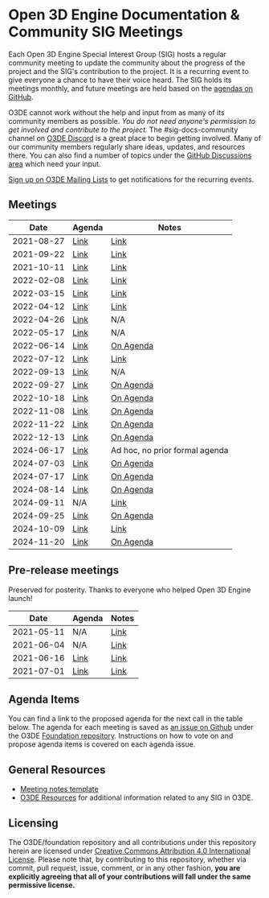 # Open 3D Engine Documentation & Community SIG Meetings

Each Open 3D Engine Special Interest Group (SIG) hosts a regular community meeting to update the community about the progress of the project and the SIG's contribution to the project. It is a recurring event to give everyone a chance to have their voice heard. The SIG holds its meetings monthly, and future meetings are held based on the [agendas on GitHub](https://github.com/o3de/sig-docs-community/labels/mtg-agenda).

O3DE cannot work without the help and input from as many of its community members as possible. *You do not need anyone's permission to get involved and contribute to the project.* The #sig-docs-community channel on [O3DE Discord](https://discord.gg/p3padwr58u) is a great place to begin getting involved. Many of our community members regularly share ideas, updates, and resources there. You can also find a number of topics under the [GitHub Discussions area](https://github.com/o3de/foundation/discussions) which need your input.

[Sign up on O3DE Mailing Lists](https://lists.o3de.org/groups) to get notifications for the recurring events.

## Meetings

| Date       | Agenda  | Notes |
| ---------- | ------- | ----- |
| 2021-08-27 | [Link](https://github.com/o3de/sig-docs-community/issues/5)  | [Link](notes/sig-meeting-20210827.md) |
| 2021-09-22 | [Link](https://github.com/o3de/sig-docs-community/issues/13) | [Link](notes/sig-meeting-20210922.md) |
| 2021-10-11 | [Link](https://github.com/o3de/sig-docs-community/issues/15) | [Link](notes/sig-meeting-20211011.md) |
| 2022-02-08 | [Link](https://github.com/o3de/sig-docs-community/issues/25) | [Link](notes/sig-meeting-20220208.md) |
| 2022-03-15 | [Link](https://github.com/o3de/sig-docs-community/issues/35) | [Link](notes/sig-meeting-20220315.md) |
| 2022-04-12 | [Link](https://github.com/o3de/sig-docs-community/issues/38) | [Link](notes/sig-meeting-20220412.md) |
| 2022-04-26 | [Link](https://github.com/o3de/sig-docs-community/issues/39) | N/A |
| 2022-05-17 | [Link](https://github.com/o3de/sig-docs-community/issues/41) | N/A |
| 2022-06-14 | [Link](https://github.com/o3de/sig-docs-community/issues/42) | [On Agenda](https://github.com/o3de/sig-docs-community/issues/42) |
| 2022-07-12 | [Link](https://github.com/o3de/sig-docs-community/issues/44) | [Link](notes/sig-meeting-20220712.md) |
| 2022-09-13 | [Link](https://github.com/o3de/sig-docs-community/issues/60) | N/A  |
| 2022-09-27 | [Link](https://github.com/o3de/sig-docs-community/issues/63) | [On Agenda](https://github.com/o3de/sig-docs-community/issues/63#issuecomment-1259931430) |
| 2022-10-18 | [Link](https://github.com/o3de/sig-docs-community/issues/66) | [On Agenda](https://github.com/o3de/sig-docs-community/issues/66#issuecomment-1286035611) |
| 2022-11-08 | [Link](https://github.com/o3de/sig-docs-community/issues/68) | [On Agenda](https://github.com/o3de/sig-docs-community/issues/68#issuecomment-1307737835) |
| 2022-11-22 | [Link](https://github.com/o3de/sig-docs-community/issues/82) | [On Agenda](https://github.com/o3de/sig-docs-community/issues/82#issuecomment-1331235283) |
| 2022-12-13 | [Link](https://github.com/o3de/sig-docs-community/issues/84) | [On Agenda](https://github.com/o3de/sig-docs-community/issues/84#issuecomment-1349869774) |
| 2024-06-17 | [Link](https://github.com/o3de/sig-docs-community/pull/121) | Ad hoc, no prior formal agenda |
| 2024-07-03 | [Link](https://github.com/o3de/sig-docs-community/issues/122) | [On Agenda](https://github.com/o3de/sig-docs-community/issues/122#issuecomment-2206868488) |
| 2024-07-17 | [Link](https://github.com/o3de/sig-docs-community/issues/124) | [On Agenda](https://github.com/o3de/sig-docs-community/issues/124) |
| 2024-08-14 | [Link](https://github.com/o3de/sig-docs-community/issues/128) | [On Agenda](https://github.com/o3de/sig-docs-community/issues/128) |
| 2024-09-11 | N/A | [Link](notes/sig-meeting-20240911.md) |
| 2024-09-25 | [Link](notes/sig-meeting-2024-09-25.md) | [On Agenda](https://github.com/o3de/sig-docs-community/issues/133) |
| 2024-10-09 | [Link](https://github.com/o3de/sig-docs-community/issues/135) | [Link](notes/sig-meeting-20241009.md) |
| 2024-11-20 | [Link](notes/sig-meeting-20241120.md) | [On Agenda](https://github.com/o3de/sig-docs-community/issues/137) |


## Pre-release meetings

Preserved for posterity. Thanks to everyone who helped Open 3D Engine launch!

| Date       | Agenda  | Notes |
| ---------- | ------- | ----- |
| 2021-05-11 | N/A | [Link](notes/sig-meeting-20210511.md) |
| 2021-06-04 | N/A | [Link](notes/sig-meeting-20210604.md) |
| 2021-06-16 | [Link](https://github.com/o3de/sig-docs-community/issues/1) | [Link](notes/sig-meeting-20210616.md) |
| 2021-07-01 | [Link](https://github.com/o3de/sig-docs-community/issues/3) | [Link](notes/sig-meeting-20210701.md) |

## Agenda Items

You can find a link to the proposed agenda for the next call in the table below. The agenda for each meeting is saved as [an issue on Github](https://github.com/o3de/foundation/issues?q=label%3Asig%2Fdocs+label%3Amtg-agenda+) under the O3DE [Foundation repository](https://github.com/o3de/foundation). Instructions on how to vote on and propose agenda items is covered on each agenda issue.

## General Resources

* [Meeting notes template](notes/TEMPLATE.md)
* [O3DE Resources](https://o3de.github.io/o3de/foundation) for additional information related to any SIG in O3DE.

## Licensing

The O3DE/foundation repository and all contributions under this repository herein are licensed under [Creative Commons Attribution 4.0 International License](http://creativecommons.org/licenses/by/4.0/). Please note that, by contributing to this repository, whether via commit, pull request, issue, comment, or in any other fashion, **you are explicitly agreeing that all of your contributions will fall under the same permissive license.**
